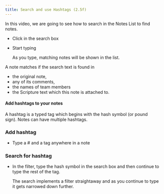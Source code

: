 ```yaml
---
title: Search and use Hashtags (2.5f)
---
```

In this video, we are going to see how to search in the Notes List to find notes.

- Click in the search box
- Start typing

    As you type, matching notes will be shown in the list.

A note matches if the search text is found in

- the original note,
- any of its comments,
- the names of team members
- the Scripture text which this note is attached to.

#### Add hashtags to your notes

A hashtag is a typed tag which begins with the hash symbol (or pound sign). Notes can have multiple hashtags.

### Add hashtag

- Type a \# and a tag anywhere in a note

#####  

### Search for hashtag

- In the filter, type the hash symbol in the search box and then continue to type the rest of the tag.

    The search implements a filter straightaway and as you continue to type it gets narrowed down further.

